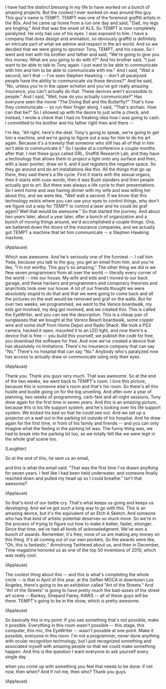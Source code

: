 
I have had the distinct blessing in my life
to have worked on a bunch of amazing projects.
But the coolest I ever worked on
was around this guy.
This guy&#39;s name is TEMPT.
TEMPT was one of the foremost graffiti artists in the 80s.
And he came up home from a run one day
and said, &quot;Dad, my legs are tingling.&quot;
And that was the onset of ALS.
So TEMPT is now completely paralyzed.
He only has use of his eyes.
I was exposed to him.
I have a company that does design and animation,
so obviously graffiti is definitely an intricate part
of what we admire and respect in the art world.
And so we decided that we were going to sponsor
Tony, TEMPT, and his cause.
So I went and met with his brother and father
and said, &quot;We&#39;re going to give you this money.
What are you going to do with it?&quot;
And his brother said, &quot;I just want to be able to talk to Tony again.
I just want to be able to communicate with him
and him to be able to communicate with me.&quot;
And I said, &quot;Wait a second, isn&#39;t that -- I&#39;ve seen Stephen Hawking --
don&#39;t all paralyzed people have the ability to communicate
via these devices?&quot;
And he said, &quot;No, unless you&#39;re in the upper echelon and
you&#39;ve got really amazing insurance,
you can&#39;t actually do that.
These devices aren&#39;t accessible to people.&quot;
And I said, &quot;Well, how do you actually communicate?&quot;
Has everyone seen the movie &quot;The Diving Bell and the Butterfly?&quot;
That&#39;s how they communicate --
so run their finger along.
I said, &quot;That&#39;s archaic. How can that be?&quot;
So I showed up with the desire to just write a check,
and instead, I wrote a check
that I had no freaking idea how I was going to cash.
I committed to his brother and his father right then and there --

I&#39;m like, &quot;All right, here&#39;s the deal:
Tony&#39;s going to speak, we&#39;re going to get him a machine,
and we&#39;re going to figure out a way for him to do his art again.
Because it&#39;s a travesty that someone who still has all of that in him
isn&#39;t able to communicate it.&quot;
So I spoke at a conference a couple months after that.
I met these guys called GRL,
Graffiti Research Lab,
and they have a technology
that allows them to project a light onto any surface
and then, with a laser pointer, draw on it,
and it just registers the negative space.
So they go around and do art installations like this.
All the things that go up there, they said there&#39;s a life cycle.
First it starts with the sexual organs,
then it starts with cuss words,
then it was Bush slanders
and then people actually got to art.
But there was always a life cycle to their presentations.
So I went home and was having dinner with my wife
and was telling her about this,
and we were like, &quot;Well wait a second. If we know that this technology exists
where you can use your eyes to control things,
why don&#39;t we figure out a way for TEMPT to control a laser
and he could do graf again? Well that would be awesome.&quot;
So that started the journey.
And about two years later, about a year later,
after a bunch of organization
and a bunch of moving things around,
we&#39;d accomplished a couple things.
One, we battered down the doors of the insurance companies,
and we actually got TEMPT a machine
that let him communicate -- a Stephen Hawking machine.

(Applause)

Which was awesome.
And he&#39;s seriously one of the funniest -- I call him Yoda,
because you talk to the guy, you get an email from him,
and you&#39;re like, &quot;I&#39;m not worthy. This guy&#39;s so amazing.&quot;
The other thing we did
is we flew seven programmers from all over the world --
literally every corner of the world --
into our house.
My wife and kids and I moved to our back garage,
and these hackers and programmers
and conspiracy theorists and anarchists took over our house.
A lot of our friends thought we were absolutely stupid to do that
and that we were going to come back
and all the pictures on the wall would be removed and graf on the walls.
But for over two weeks,
we programmed,
we went to the Venice boardwalk,
my kids got involved,
my dog got involved,
and we created this.
This is called the EyeWriter,
and you can see the description.
This is a cheap pair of sunglasses
that we bought at the Venice Beach boardwalk,
some copper wire
and some stuff from Home Depot and Radio Shack.
We took a PS3 camera, hacked it open,
mounted it to an LED light,
and now there&#39;s a device that is free --
you build this yourself, we publish the code for free,
you download the software for free.
And now we&#39;ve created a device
that has absolutely no limitations.
There&#39;s no insurance company that can say &quot;No.&quot;
There&#39;s no hospital that can say &quot;No.&quot;
Anybody who&#39;s paralyzed now has access
to actually draw or communicate using only their eyes.

(Applause)

Thank you.
Thank you guys very much. That was awesome.
So at the end of the two weeks,
we went back to TEMPT&#39;s room.
I love this picture, because this is someone else&#39;s room
and that&#39;s his room.
So there&#39;s all this hustle and bustle going on for the big unveiling.
And after over a year of planning,
two weeks of programming,
carb-fest and all-night sessions,
Tony drew again for the first time in seven years.
And this is an amazing picture,
because this is his life support system,
and he&#39;s looking over his life support system.
We kicked his bed so that he could see out.
And we set up a projector
on a wall out in the parking lot outside of his hospital.
And he drew again for the first time,
in front of his family and friends --
and you can only imagine
what the feeling in the parking lot was.
The funny thing was, we had to break into the parking lot too,
so we totally felt like we were legit in the whole graf scene too.

(Laughter)

So at the end of this, he sent us an email,

and this is what the email said:
&quot;That was the first time I&#39;ve drawn anything for seven years.
I feel like I had been held underwater,
and someone finally reached down
and pulled my head up so I could breathe.&quot;
Isn&#39;t that awesome?

(Applause)

So that&#39;s kind of our battle cry.
That&#39;s what keeps us going and keeps us developing.
And we&#39;ve got such a long way to go with this.
This is an amazing device,
but it&#39;s the equivalent of an Etch A Sketch.
And someone who has that kind of artistic potential deserves so much more.
So we&#39;re in the process of trying to figure out
how to make it better, faster, stronger.
Since that time, we&#39;ve had all kinds of acknowledgment.
We&#39;ve won a bunch of awards.
Remember, it&#39;s free; none of us are making any money on this thing.
It&#39;s all coming out of our own pockets.
So the awards were like, &quot;Oh, this is fantastic.&quot;
Armstrong Twittered about us,
and then in December, Time magazine honored us
as one of the top 50 inventions of 2010, which was really cool.

(Applause)

The coolest thing about this --
and this is what&#39;s completing the whole circle --
is that in April of this year,
at the Geffen MOCA in downtown Los Angeles,
there&#39;s going to be an exhibition called &quot;Art of the Streets.&quot;
And &quot;Art of the Streets&quot; is going to have
pretty much the bad-asses of the street art scene --
Banksy, Shepard Fairey, KAWS --
all of these guys will be there.
TEMPT&#39;s going to be in the show,
which is pretty awesome.

(Applause)


So basically this is my point:
If you see something that&#39;s not possible,
make it possible.
Everything in this room wasn&#39;t possible --
this stage, this computer, this mic, the EyeWriter --
wasn&#39;t possible at one point.
Make it possible, everyone in this room.
I&#39;m not a programmer,
never done anything with ocular recognition technology,
but I just recognized something and associated myself with amazing people
so that we could make something happen.
And this is the question I want everyone to ask yourself
every single day

when you come up with something you feel that needs to be done:
if not now, then when? And if not me, then who?
Thank you guys.

(Applause)

